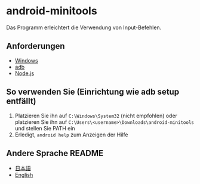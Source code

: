 # android-minitools
Das Programm erleichtert die Verwendung von Input-Befehlen.
## Anforderungen
- [Windows](https://www.microsoft.com/de-de/software-download/windows10)
- [adb](https://developer.android.com/studio/releases/platform-tools#downloads)
- [Node.js](https://nodejs.org)
## So verwenden Sie (Einrichtung wie adb setup entfällt)
1. Platzieren Sie ihn auf `C:\Windows\System32` (nicht empfohlen) oder platzieren Sie ihn auf `C:\Users\<username>\Downloads\android-minitools` und stellen Sie PATH ein
2. Erledigt, `android help` zum Anzeigen der Hilfe
## Andere Sprache README
- [日本語](/README/ja-jp)
- [English](/../..)
